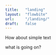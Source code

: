 ```yaml
---
title:   "landing"
layout:  "flowbite"
url:     "/landing/"
draft:   false
---
```


How about simple text

what is going on?

